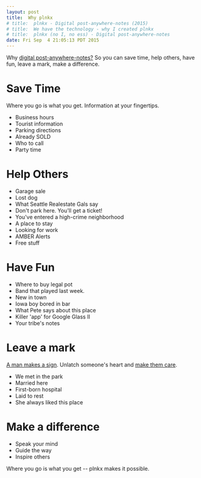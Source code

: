 ```yaml
---
layout: post
title:  Why plnkx
# title:  plnkx - Digital post-anywhere-notes (2015)
# title:  We have the technology - why I created plnkx
# title:  plnkx (no I, no ess) - Digital post-anywhere-notes
date: Fri Sep  4 21:05:13 PDT 2015
---
```


Why [digital post-anywhere-notes?](/2015/05/24/plnkx-blog-%231.html)
So you can save time, help others, have fun, leave a mark, make a difference.

# Save Time

Where you go is what you get. Information at your fingertips.

 * Business hours
 * Tourist information
 * Parking directions
 * Already SOLD
 * Who to call
 * Party time

# Help Others

 * Garage sale
 * Lost dog
 * What Seattle Realestate Gals say
 * Don't park here. You'll get a ticket!
 * You've entered a high-crime neighborhood
 * A place to stay
 * Looking for work
 * AMBER Alerts
 * Free stuff

# Have Fun

 * Where to buy legal pot
 * Band that played last week.
 * New in town
 * Iowa boy bored in bar
 * What Pete says about this place
 * Killer 'app' for Google Glass II
 * Your tribe's notes

# Leave a mark

[A man makes a sign](http://blog.plnkx.com/2015/09/04/a-man-makes-a-sign.html). Unlatch
someone's heart and [make them care](https://en.wikipedia.org/wiki/For_sale:_baby_shoes,_never_worn).


 * We met in the park
 * Married here
 * First-born hospital
 * Laid to rest
 * She always liked this place

# Make a difference

 * Speak your mind
 * Guide the way
 * Inspire others

Where you go is what you get -- plnkx makes it possible.
